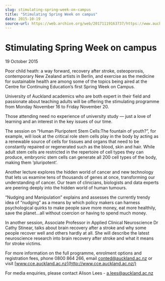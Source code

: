 ```yaml
---
slug: stimulating-spring-week-on-campus
title: "Stimulating Spring Week on campus"
date: 2015-10-19
source-url: https://web.archive.org/web/20171119163737/https://www.auckland.ac.nz/en/about/news-events-and-notices/news/news-2015/10/stimulating-spring-week-on-university-of-auckland-campus.html
---
```

Stimulating Spring Week on campus
=================================

19 October 2015

Poor child heath: a way forward, recovery after stroke, osteoporosis, contemporary New Zealand artists in Berlin, and exercise as the medicine for sustainable health are among some of the topics being aired at the Centre for Continuing Education’s first Spring Week on Campus.

University of Auckland academics who are both expert in their field and passionate about teaching adults will be offering the stimulating programme from Monday November 16 to Friday November 20.

Those attending need no experience of university study — just a love of learning and an interest in the key issues of our time.

The session on “Human Pluripotent Stem Cells:The fountain of youth?”, for example, will look at the critical role stem cells play in the body by acting as a renewable source of cells for tissues and organs that need to be constantly repaired or regenerated such as the blood, skin and hair. While adult stem cells are restricted in the repertoire of cell types they can produce, embryonic stem cells can generate all 200 cell types of the body, making them ‘pluripotent’.

Another lecture explores the hidden world of cancer and new technology that lets us examine tens of thousands of genes at once, transforming our understanding of cancer. Our team of clinicians, biologists and data experts are peering deeply into the hidden world of human tumours.

“Nudging and Manipulation” explains and assesses the currently trendy idea of “nudging” as a means by which policy makers can harness psychological quirks to make people save more money, eat more healthily, save the planet…all without coercion or having to spend much money.

In another session, Associate Professor in Applied Clinical Neuroscience Dr Cathy Stinear, talks about brain recovery after a stroke and why some people recover well and others hardly at all. She will describe the latest neuroscience research into brain recovery after stroke and what it means for stroke victims.

For more information on the full programme, enrolment options and registration fees, phone 0800 864 266, email [conted@auckland.ac.nz](mailto:conted@auckland.ac.nz) or visit [www.cce.auckland.ac.nz](http://www.cce.auckland.ac.nz/)

For media enquiries, please contact Alison Lees - [a.lees@auckland.ac.nz](mailto:a.lees@auckland.ac.nz)